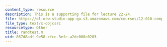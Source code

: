 ```yaml
---
content_type: resource
description: This is a supporting file for lecture 22-24.
file: https://ol-ocw-studio-app-qa.s3.amazonaws.com/courses/12-010-computational-methods-of-scientific-programming-fall-2011/867d8adf9e58cfce3efca2dc008c0203_randtest.m
file_type: text/x-objcsrc
resourcetype: Other
title: randtest.m
uid: 867d8adf-9e58-cfce-3efc-a2dc008c0203
---
```

